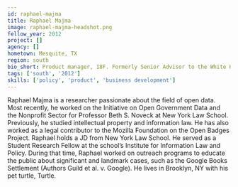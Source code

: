 ```yaml
---
id: raphael-majma
title: Raphael Majma
image: raphael-majma-headshot.png
fellow_year: 2012
project: []
agency: []
hometown: Mesquite, TX
region: south
bio_short: Product manager, 18F. Formerly Senior Advisor to the White House CTO, Round 1 PIF. Fan of all things NYC, Improve comedy student.
tags: ['south', '2012']
skills: ['policy', 'product', 'business development']
---
```


Raphael Majma is a researcher passionate about the field of open data. Most recently, he worked on the Initiative on Open Government Data and the Nonprofit Sector for Professor Beth S. Noveck at New York Law School. Previously, he studied intellectual property and information law. He has also worked as a legal contributor to the Mozilla Foundation on the Open Badges Project. Raphael holds a JD from New York Law School. He served as a Student Research Fellow at the school’s Institute for Information Law and Policy. During that time, Raphael worked on outreach programs to educate the public about significant and landmark cases, such as the Google Books Settlement (Authors Guild et al. v. Google). He lives in Brooklyn, NY with his pet turtle, Turtle.
